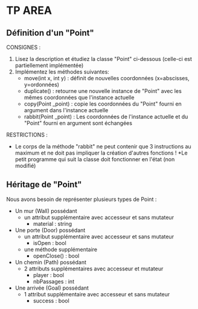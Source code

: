 # TP AREA

## Définition d'un "Point"
CONSIGNES : 
1. Lisez la description et étudiez la classe "Point" ci-dessous (celle-ci est partiellement implémentée)
2. Implémentez les méthodes suivantes:
   * move(int x, int y)    : définit de nouvelles coordonnées (x=abscisses, y=ordonnées)
   * duplicate()           : retourne une nouvelle instance de "Point" avec les mêmes coordonnées que l'instance actuelle
   * copy(Point _point)    : copie les coordonnées du "Point" fourni en argument dans l'instance actuelle
   * rabbit(Point _point)  : Les coordonnées de l'instance actuelle et du "Point" fourni en argument sont échangées

RESTRICTIONS :
* Le corps de la méthode "rabbit" ne peut contenir que 3 instructions au maximum et ne doit pas impliquer la création d'autres fonctions !
*Le petit programme qui suit la classe doit fonctionner en l'état (non modifié)

## Héritage de "Point"
Nous avons besoin de représenter plusieurs types de Point :
* Un mur (Wall) possédant
    * un attribut supplémentaire avec accesseur et sans mutateur
        * material : string
* Une porte (Door) possédant
    * un attribut supplémentaire avec accesseur et sans mutateur
        * isOpen : bool
    * une méthode supplémentaire
        * openClose() : bool
* Un chemin (Path) possédant
    * 2 attributs supplémentaires avec accesseur et mutateur
        * player : bool
        * nbPassages : int
* Une arrivée (Goal) possédant
    * 1 attribut supplémentaire avec accesseur et sans mutateur
        * success : bool
